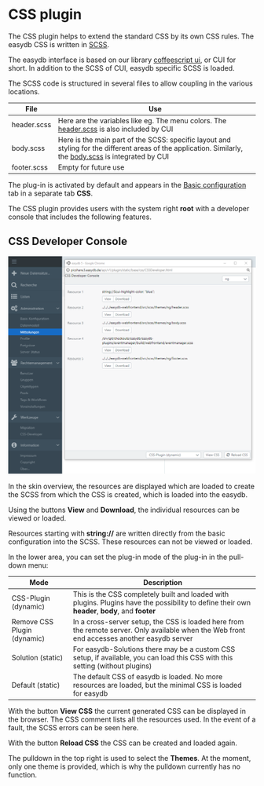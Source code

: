 # CSS plugin

The CSS plugin helps to extend the standard CSS by its own CSS rules. The easydb CSS is written in [SCSS](http://sass-lang.com/).

The easydb interface is based on our library [coffeescript ui](https://github.com/programfabrik/coffeescript-ui), or CUI for short. In addition to the SCSS of CUI, easydb specific SCSS is loaded.

The SCSS code is structured in several files to allow coupling in the various locations.

| File | Use |
| - | - |
| header.scss | Here are the variables like eg. The menu colors. The [header.scss](https://github.com/programfabrik/coffeescript-ui/blob/master/src/scss/themes/ng/header.scss) is also included by CUI
| body.scss | Here is the main part of the SCSS: specific layout and styling for the different areas of the application. Similarly, the [body.scss](https://github.com/programfabrik/coffeescript-ui/blob/master/src/scss/themes/ng/body.scss) is integrated by CUI
| footer.scss | Empty for future use

The plug-in is activated by default and appears in the [Basic configuration](../base-config/#design) tab in a separate tab **CSS**.

The CSS plugin provides users with the system right **root** with a developer console that includes the following features.

## CSS Developer Console

![CSS Developer Console](cssdeveloper.png)

In the skin overview, the resources are displayed which are loaded to create the SCSS from which the CSS is created, which is loaded into the easydb.

Using the buttons **View** and **Download**, the individual resources can be viewed or loaded.

Resources starting with **string://** are written directly from the basic configuration into the SCSS. These resources can not be viewed or loaded.

In the lower area, you can set the plug-in mode of the plug-in in the pull-down menu:

| Mode | Description |
| - | - |
| CSS-Plugin (dynamic) | This is the CSS completely built and loaded with plugins. Plugins have the possibility to define their own **header**, **body**, and **footer**
| Remove CSS Plugin (dynamic) | In a cross-server setup, the CSS is loaded here from the remote server. Only available when the Web front end accesses another easydb server
| Solution (static) | For easydb-Solutions there may be a custom CSS setup, if available, you can load this CSS with this setting (without plugins)
| Default (static) | The default CSS of easydb is loaded. No more resources are loaded, but the minimal CSS is loaded for easydb

With the button **View CSS** the current generated CSS can be displayed in the browser. The CSS comment lists all the resources used. In the event of a fault, the SCSS errors can be seen here.

With the button **Reload CSS** the CSS can be created and loaded again.

The pulldown in the top right is used to select the **Themes**. At the moment, only one theme is provided, which is why the pulldown currently has no function.